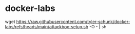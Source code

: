 # docker-labs

wget https://raw.githubusercontent.com/tyler-schunk/docker-labs/refs/heads/main/attackbox-setup.sh -O - | sh
